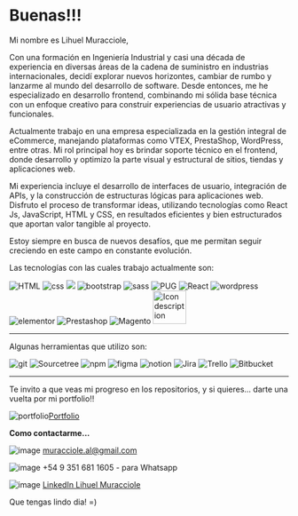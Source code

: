 # Buenas!!!
 Mi nombre es Lihuel Muracciole, 

Con una formación en Ingeniería Industrial y casi una década de experiencia en diversas áreas de la cadena de suministro en industrias internacionales, decidí explorar nuevos horizontes, cambiar de rumbo y lanzarme al mundo del desarrollo de software. Desde entonces, me he especializado en desarrollo frontend, combinando mi sólida base técnica con un enfoque creativo para construir experiencias de usuario atractivas y funcionales.

Actualmente trabajo en una empresa especializada en la gestión integral de eCommerce, manejando plataformas como VTEX, PrestaShop, WordPress, entre otras. Mi rol principal hoy es brindar soporte técnico en el frontend, donde desarrollo y optimizo la parte visual y estructural de sitios, tiendas y aplicaciones web.

Mi experiencia incluye el desarrollo de interfaces de usuario, integración de APIs, y la construcción de estructuras lógicas para aplicaciones web. Disfruto el proceso de transformar ideas, utilizando tecnologías como React Js, JavaScript, HTML y CSS, en resultados eficientes y bien estructurados que aportan valor tangible al proyecto.

Estoy siempre en busca de nuevos desafíos, que me permitan seguir creciendo en este campo en constante evolución.

Las tecnologías con las cuales trabajo actualmente son:

![HTML](https://cdn0.iconfinder.com/data/icons/HTML5/32/HTML_Logo.png "HTML") ![css](https://cdn1.iconfinder.com/data/icons/logotypes/32/badge-css-3-32.png) ![](https://cdn4.iconfinder.com/data/icons/logos-and-brands/512/187_Js_logo_logos-32.png) ![bootstrap](https://cdn0.iconfinder.com/data/icons/long-shadow-web-icons/512/boostrap-32.png) ![sass](https://cdn4.iconfinder.com/data/icons/logos-and-brands/512/288_Sass_logo-32.png "sass") ![PUG](https://cdn1.iconfinder.com/data/icons/dog-breed-minimal-gradient/512/Pug-32.png "PUG") ![React](https://cdn0.iconfinder.com/data/icons/logos-brands-in-colors/128/react-32.png "React") ![wordpress](https://cdn3.iconfinder.com/data/icons/social-media-2169/24/social_media_social_media_logo_wordpress-32.png "wordpress")  ![elementor](https://cdn0.iconfinder.com/data/icons/font-awesome-brands-vol-1/512/elementor-32.png "elementor") ![Prestashop](https://cdn4.iconfinder.com/data/icons/logos-3/507/PrestaShop-vertigal-logo-48.png "Prestashop") ![Magento](https://cdn4.iconfinder.com/data/icons/logos-3/800/magento-32.png "Magento")  <a href="https://imgur.com/35UHYB5" title="source: imgur.com"><img src="https://i.imgur.com/35UHYB5.png?1" alt="Icon description" style="width: 60px;"/></a>

-------------
Algunas herramientas que utilizo son:

![git](https://cdn3.iconfinder.com/data/icons/social-media-2169/24/social_media_social_media_logo_git-32.png "git") ![Sourcetree](https://cdn4.iconfinder.com/data/icons/logos-and-brands/512/313_Sourcetree_logo-32.png "Sourcetree") ![npm](https://cdn1.iconfinder.com/data/icons/programing-development-8/24/npm_logo-32.png "npm") ![figma](https://cdn4.iconfinder.com/data/icons/logos-brands-in-colors/3000/figma-logo-32.png "figma") ![notion](https://cdn1.iconfinder.com/data/icons/radix/15/notion-logo-32.png "notion") ![Jira](https://cdn4.iconfinder.com/data/icons/logos-and-brands/512/184_Jira_logo_logos-32.png "Jira") ![Trello](https://cdn2.iconfinder.com/data/icons/social-icons-33/128/Trello-24.png "Trello") ![Bitbucket](https://cdn4.iconfinder.com/data/icons/logos-and-brands/512/44_Bitbucket_logo_logos-32.png "Bitbucket")

--------------

Te invito a que veas mi progreso en los repositorios, y si quieres... darte una vuelta por mi portfolio!!

 ![portfolio](https://cdn0.iconfinder.com/data/icons/education-712/135/27-32.png)[Portfolio](https://lihuelm.github.io/Animation-Portfolio/)

**Como contactarme...**

  ![image](https://cdn3.iconfinder.com/data/icons/logos-and-brands-adobe/512/147_Gmail-32.png)      muracciole.al@gmail.com

  ![image](https://cdn2.iconfinder.com/data/icons/zeshio-s-social-media/200/Social_Media_Icons_Edged-09-32.png)     +54 9 351 681 1605 - para Whatsapp

![image](https://cdn4.iconfinder.com/data/icons/social-media-2657/512/46_LinkedIn_Social_Network_Logo_Brands_Social_Badge_Networks-32.png )  [LinkedIn Lihuel Muracciole](https://www.linkedin.com/in/lihuel-muracciole/)


Que tengas lindo dia! =)
